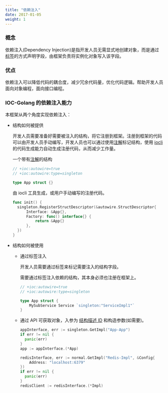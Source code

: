 ```yaml
---
title: "依赖注入"
date: 2017-01-05
weight: 1
---
```


### 概念

依赖注入(Dependency Injection)是指开发人员无需显式地创建对象，而是通过[标签](/cn/docs/reference/tag_format)的方式声明字段，由框架负责将实例化对象写入该字段。

### 优点

依赖注入可以降低代码的耦合度，减少冗余代码量，优化代码逻辑。帮助开发人员面向对象编程，面向接口编程。

### IOC-Golang 的依赖注入能力

本框架从两个角度实现依赖注入：

- 结构如何被提供

  开发人员需要准备好需要被注入的结构，将它注册到框架。注册到框架的代码可以由开发人员手动编写，开发人员也可以通过使用[注解](../annotation)标记结构，使用 [iocli](http://localhost:1313/cn/docs/reference/iocli/#结构注解与sdcndocsconceptsd代码生成) 的代码生成能力自动生成注册代码，从而减少工作量。

  一个带有[注解](../annotation)的结构

  ```go
  // +ioc:autowire=true
  // +ioc:autowire:type=singleton
  
  type App struct {}
  ```

  由 iocli 工具生成，或用户手动编写的注册代码。

  ```go
  func init() {
  	singleton.RegisterStructDescriptor(&autowire.StructDescriptor{
  		Interface: &App{},
  		Factory: func() interface{} {
  			return &App{}
  		},
  	})
  }
  ```

- 结构如何被使用

  - 通过标签注入

    开发人员需要通过标签来标记需要注入的结构字段。

    需要通过标签注入依赖的结构，其本身必须也注册在框架上。

    ```go
    // +ioc:autowire=true
    // +ioc:autowire:type=singleton
    
    type App struct {
    	MySubService Service `singleton:"ServiceImpl1"` 
    }
    ```

    

  - 通过 API 可获取对象，入参为 [结构描述 ID](/cn/docs/concept/sd/#%E7%BB%93%E6%9E%84%E6%8F%8F%E8%BF%B0id) 和构造参数(如需要)。

    ```go
    appInterface, err := singleton.GetImpl("App-App")
	if err != nil {
      panic(err)
	}
	app := appInterface.(*App)
    
    redisInterface, err := normal.GetImpl("Redis-Impl", &Config{
        Address: "localhost:6379"
    })
	if err != nil {
      panic(err)
	}
	redisClient := redisInterface.(*Impl)
    ```

    
